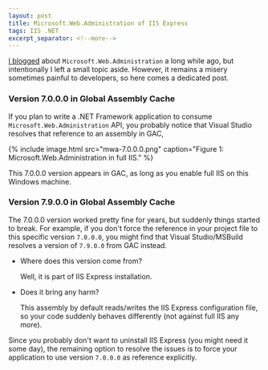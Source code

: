 ```yaml
---
layout: post
title: Microsoft.Web.Administration of IIS Express
tags: IIS .NET
excerpt_separator: <!--more-->
---
```


[I blogged](https://blog.lextudio.com/whats-microsoft-web-administration-and-the-horrible-facts-you-should-know-b82f2c974da6) about `Microsoft.Web.Administration` a long while ago, but intentionally I left a small topic aside. However, it remains a misery sometimes painful to developers, so here comes a dedicated post.
<!--more-->

### Version 7.0.0.0 in Global Assembly Cache

If you plan to write a .NET Framework application to consume `Microsoft.Web.Administration` API, you probably notice that Visual Studio resolves that reference to an assembly in GAC,

{% include image.html
src="mwa-7.0.0.0.png" caption="Figure 1: Microsoft.Web.Administration in full IIS." %}

This 7.0.0.0 version appears in GAC, as long as you enable full IIS on this Windows machine.

### Version 7.9.0.0 in Global Assembly Cache

The 7.0.0.0 version worked pretty fine for years, but suddenly things started to break. For example, if you don't force the reference in your project file to this specific version `7.0.0.0`, you might find that Visual Studio/MSBuild resolves a version of `7.9.0.0` from GAC instead.

* Where does this version come from?

  Well, it is part of IIS Express installation.

* Does it bring any harm?

  This assembly by default reads/writes the IIS Express configuration file, so your code suddenly behaves differently (not against full IIS any more).

Since you probably don't want to uninstall IIS Express (you might need it some day), the remaining option to resolve the issues is to force your application to use version `7.0.0.0` as reference explicitly.

